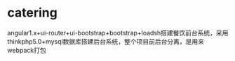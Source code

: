 # catering
angular1.x+ui-router+ui-bootstrap+bootstrap+loadsh搭建餐饮前台系统，采用thinkphp5.0+mysql数据库搭建后台系统，整个项目前后台分离，是用来webpack打包
